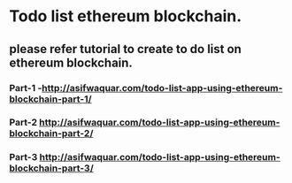 # Todo list ethereum blockchain.

## please refer tutorial to create to do list on ethereum blockchain.

### Part-1 -http://asifwaquar.com/todo-list-app-using-ethereum-blockchain-part-1/
### Part-2 http://asifwaquar.com/todo-list-app-using-ethereum-blockchain-part-2/
### Part-3 http://asifwaquar.com/todo-list-app-using-ethereum-blockchain-part-3/
